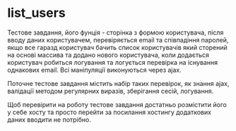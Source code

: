 # list_users

Тестове завдання, його фунція - сторінка з формою користувача, після вводу даних користувачем, перевіряється email та співпадіння паролей, 
якщо все гаразд користувач бачить список користувачів який сторений на основі массива та додано нового користувача, коли додається користувач 
робиться логування та логується перевірка на існування однакових email. Всі маніпуляції виконуються через ajax.

Поточне тестове завдання містить набір таких перевірок, як знання ajax, валідації методом регулярних виразів, зберігання сесій, логування.

Щоб перевірити на роботу тестове завдання достатньо розмістити його у себе хосту та просто перейти за посилання хостингу додаткових даних вводити не потрібно.
